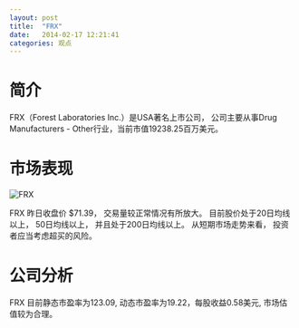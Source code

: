 ```yaml
---
layout: post
title:  "FRX"
date:   2014-02-17 12:21:41
categories: 观点
---
```


# 简介
FRX（Forest Laboratories Inc.）是USA著名上市公司，
公司主要从事Drug Manufacturers - Other行业，当前市值19238.25百万美元。

# 市场表现

![FRX](http://finviz.com/chart.ashx?t=FRX&ty=c&ta=1&p=d&s=l)

FRX 昨日收盘价 $71.39，
交易量较正常情况有所放大。
目前股价处于20日均线以上，
50日均线以上，
并且处于200日均线以上。
从短期市场走势来看，
投资者应当考虑超买的风险。

# 公司分析
FRX 目前静态市盈率为123.09, 动态市盈率为19.22，每股收益0.58美元,
市场估值较为合理。
